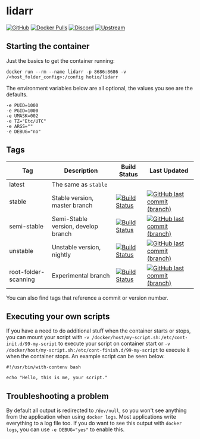 # lidarr

[![GitHub](https://img.shields.io/badge/source-github-lightgrey)](https://github.com/hotio/docker-lidarr)
[![Docker Pulls](https://img.shields.io/docker/pulls/hotio/lidarr)](https://hub.docker.com/r/hotio/lidarr)
[![Discord](https://img.shields.io/discord/610068305893523457?color=738ad6&label=discord&logo=discord&logoColor=white)](https://discord.gg/3SnkuKp)
[![Upstream](https://img.shields.io/badge/upstream-project-yellow)](https://github.com/lidarr/Lidarr)

## Starting the container

Just the basics to get the container running:

```shell
docker run --rm --name lidarr -p 8686:8686 -v /<host_folder_config>:/config hotio/lidarr
```

The environment variables below are all optional, the values you see are the defaults.

```shell
-e PUID=1000
-e PGID=1000
-e UMASK=002
-e TZ="Etc/UTC"
-e ARGS=""
-e DEBUG="no"
```

## Tags

| Tag                  | Description                         | Build Status                                                                                                                                                        | Last Updated                                                                                                                                                                              |
| ---------------------|-------------------------------------|---------------------------------------------------------------------------------------------------------------------------------------------------------------------|-------------------------------------------------------------------------------------------------------------------------------------------------------------------------------------------|
| latest               | The same as `stable`                |                                                                                                                                                                     |                                                                                                                                                                                           |
| stable               | Stable version, master branch       | [![Build Status](https://cloud.drone.io/api/badges/hotio/docker-lidarr/status.svg?ref=refs/heads/stable)](https://cloud.drone.io/hotio/docker-lidarr)               | [![GitHub last commit (branch)](https://img.shields.io/github/last-commit/hotio/docker-lidarr/stable)](https://github.com/hotio/docker-lidarr/commits/stable)                             |
| semi-stable          | Semi-Stable version, develop branch | [![Build Status](https://cloud.drone.io/api/badges/hotio/docker-lidarr/status.svg?ref=refs/heads/semi-stable)](https://cloud.drone.io/hotio/docker-lidarr)          | [![GitHub last commit (branch)](https://img.shields.io/github/last-commit/hotio/docker-lidarr/semi-stable)](https://github.com/hotio/docker-lidarr/commits/semi-stable)                   |
| unstable             | Unstable version, nightly           | [![Build Status](https://cloud.drone.io/api/badges/hotio/docker-lidarr/status.svg?ref=refs/heads/unstable)](https://cloud.drone.io/hotio/docker-lidarr)             | [![GitHub last commit (branch)](https://img.shields.io/github/last-commit/hotio/docker-lidarr/unstable)](https://github.com/hotio/docker-lidarr/commits/unstable)                         |
| root-folder-scanning | Experimental branch                 | [![Build Status](https://cloud.drone.io/api/badges/hotio/docker-lidarr/status.svg?ref=refs/heads/root-folder-scanning)](https://cloud.drone.io/hotio/docker-lidarr) | [![GitHub last commit (branch)](https://img.shields.io/github/last-commit/hotio/docker-lidarr/root-folder-scanning)](https://github.com/hotio/docker-lidarr/commits/root-folder-scanning) |

You can also find tags that reference a commit or version number.

## Executing your own scripts

If you have a need to do additional stuff when the container starts or stops, you can mount your script with `-v /docker/host/my-script.sh:/etc/cont-init.d/99-my-script` to execute your script on container start or `-v /docker/host/my-script.sh:/etc/cont-finish.d/99-my-script` to execute it when the container stops. An example script can be seen below.

```shell
#!/usr/bin/with-contenv bash

echo "Hello, this is me, your script."
```

## Troubleshooting a problem

By default all output is redirected to `/dev/null`, so you won't see anything from the application when using `docker logs`. Most applications write everything to a log file too. If you do want to see this output with `docker logs`, you can use `-e DEBUG="yes"` to enable this.
